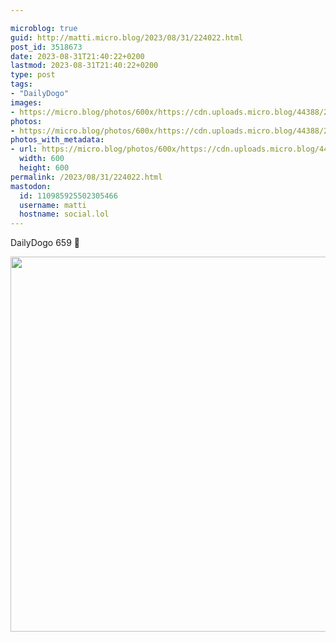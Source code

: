 ```yaml
---

microblog: true
guid: http://matti.micro.blog/2023/08/31/224022.html
post_id: 3518673
date: 2023-08-31T21:40:22+0200
lastmod: 2023-08-31T21:40:22+0200
type: post
tags:
- "DailyDogo"
images:
- https://micro.blog/photos/600x/https://cdn.uploads.micro.blog/44388/2023/fa4ad6361f1d47c993a9af17e07d9c7c.jpg
photos:
- https://micro.blog/photos/600x/https://cdn.uploads.micro.blog/44388/2023/fa4ad6361f1d47c993a9af17e07d9c7c.jpg
photos_with_metadata:
- url: https://micro.blog/photos/600x/https://cdn.uploads.micro.blog/44388/2023/fa4ad6361f1d47c993a9af17e07d9c7c.jpg
  width: 600
  height: 600
permalink: /2023/08/31/224022.html
mastodon:
  id: 110985925502305466
  username: matti
  hostname: social.lol
---
```

DailyDogo 659 🐶

<img src="/media/uploads/2023/fa4ad6361f1d47c993a9af17e07d9c7c.jpg" width="600" height="600" alt="" />
